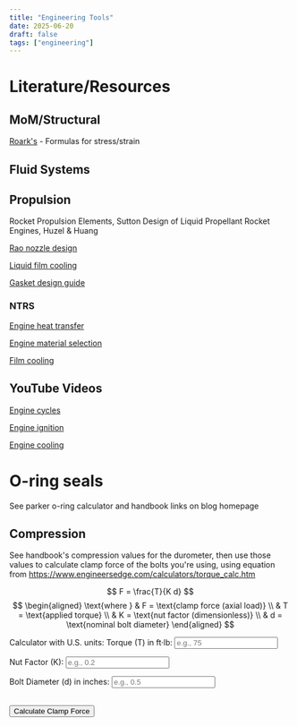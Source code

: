 ```yaml
---
title: "Engineering Tools"
date: 2025-06-20
draft: false
tags: ["engineering"]
---
```


# Literature/Resources
## MoM/Structural
[Roark's](https://jackson.engr.tamu.edu/wp-content/uploads/sites/229/2023/03/Roarks-formulas-for-stress-and-strain.pdf) - Formulas for stress/strain

## Fluid Systems


## Propulsion
Rocket Propulsion Elements, Sutton
Design of Liquid Propellant Rocket Engines, Huzel & Huang

[Rao nozzle design](https://rrs.org/2023/01/28/making-correct-parabolic-nozzles/)

[Liquid film cooling](https://apps.dtic.mil/sti/pdfs/ADA234288.pdf)

[Gasket design guide](https://www.usseal.com/Grafoil/What-is-Grafoil.pdf)

### NTRS
[Engine heat transfer](https://ntrs.nasa.gov/api/citations/19940019998/downloads/19940019998.pdf)

[Engine material selection](https://ntrs.nasa.gov/api/citations/20160008869/downloads/20160008869.pdf)

[Film cooling](https://ntrs.nasa.gov/api/citations/19930085379/downloads/19930085379.pdf)

## YouTube Videos

[Engine cycles](https://www.youtube.com/watch?v=Owji-ukVt9M)

[Engine ignition](https://www.youtube.com/watch?v=bAUVCn_jw5I)

[Engine cooling](https://www.youtube.com/watch?v=he_BL6Q5u1Y)

# O-ring seals
See parker o-ring calculator and handbook links on blog homepage

## Compression
See handbook's compression values for the durometer, then use those values to calculate clamp force of the bolts you're using, using equation from https://www.engineersedge.com/calculators/torque_calc.htm

$$
F = \frac{T}{K d}
$$
$$
\begin{aligned}
\text{where } & F = \text{clamp force (axial load)} \\
              & T = \text{applied torque} \\
              & K = \text{nut factor (dimensionless)} \\
              & d = \text{nominal bolt diameter}
\end{aligned}
$$

Calculator with U.S. units:
<label for="torque">Torque (T) in ft·lb:</label>
<input type="number" id="torque" step="any" placeholder="e.g., 75"><br>

<label for="nutFactor">Nut Factor (K):</label>
<input type="number" id="nutFactor" step="any" placeholder="e.g., 0.2"><br>

<label for="diameter">Bolt Diameter (d) in inches:</label>
<input type="number" id="diameter" step="any" placeholder="e.g., 0.5"><br><br>

<button class="calc-button" onclick="calculateClampForce()">Calculate Clamp Force</button>

<p id="result"></p>

<script>
function calculateClampForce() {
  const T = parseFloat(document.getElementById('torque').value);
  const K = parseFloat(document.getElementById('nutFactor').value);
  const d = parseFloat(document.getElementById('diameter').value);

  if (isNaN(T) || isNaN(K) || isNaN(d) || K === 0 || d === 0) {
    document.getElementById('result').innerText = "Please enter valid, non-zero values.";
    return;
  }

  const F = (T * 12) / (K * d); // Convert ft·lb to in·lb by multiplying by 12
  document.getElementById('result').innerText = `Clamp Force (F): ${F.toFixed(2)} lbf`;
}
</script>

